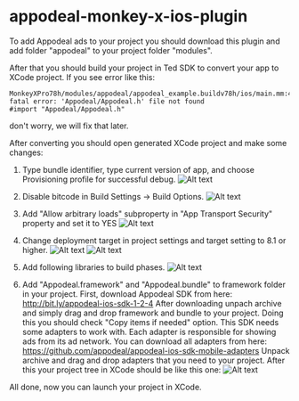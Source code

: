 # appodeal-monkey-x-ios-plugin

To add Appodeal ads to your project you should download this plugin and add folder "appodeal" to your project folder "modules".

After that you should build your project in Ted SDK to convert your app to XCode project.
If you see error like this: 
```
MonkeyXPro78h/modules/appodeal/appodeal_example.buildv78h/ios/main.mm:4290:9: fatal error: 'Appodeal/Appodeal.h' file not found
#import "Appodeal/Appodeal.h"
```
don't worry, we will fix that later.

After converting you should open generated XCode project and make some changes:

1. Type bundle identifier, type current version of app, and choose Provisioning profile for successful debug.
![Alt text](https://i.gyazo.com/820f0f6d620f1ff4c73c50a7e6ead7de.png)

2. Disable bitcode in Build Settings -> Build Options.
![Alt text](https://i.gyazo.com/8a503546a1502d216fd6bcad3c31413a.png)

3. Add "Allow arbitrary loads" subproperty in "App Transport Security" property and set it to YES
![Alt text](https://i.gyazo.com/d9914758eb9e9f2fe181e743b6449f7a.png)

4. Change deployment target in project settings and target setting to 8.1 or higher.
![Alt text](https://i.gyazo.com/34945a9fe4eb50e0921b22a2a8344be9.png)
![Alt text](https://i.gyazo.com/9421a8230374a6fae563ff87f0e28389.png)

5. Add following libraries to build phases.
![Alt text](https://i.gyazo.com/ef7094ed523f836a2d74c63da725a8b9.png)

6. Add "Appodeal.framework" and "Appodeal.bundle" to framework folder in your project. 
First, download Appodeal SDK from here: http://bit.ly/appodeal-ios-sdk-1-2-4
After downloading unpach archive and simply drag and drop framework and bundle to your project. Doing this you should check "Copy items if needed" option.
This SDK needs some adapters to work with. Each adapter is responsible for showing ads from its ad network.
You can download all adapters from here: https://github.com/appodeal/appodeal-ios-sdk-mobile-adapters
Unpack archive and drag and drop adapters that you need to your project.
After this your project tree in XCode should be like this one:
![Alt text](https://i.gyazo.com/a9bacea9c230e03830f839a71fd69268.png)

All done, now you can launch your project in XCode.
